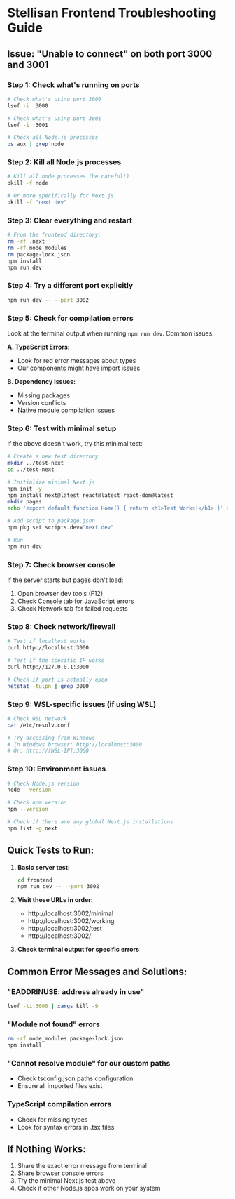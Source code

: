 # Stellisan Frontend Troubleshooting Guide

## Issue: "Unable to connect" on both port 3000 and 3001

### Step 1: Check what's running on ports
```bash
# Check what's using port 3000
lsof -i :3000

# Check what's using port 3001  
lsof -i :3001

# Check all Node.js processes
ps aux | grep node
```

### Step 2: Kill all Node.js processes
```bash
# Kill all node processes (be careful!)
pkill -f node

# Or more specifically for Next.js
pkill -f "next dev"
```

### Step 3: Clear everything and restart
```bash
# From the frontend directory:
rm -rf .next
rm -rf node_modules
rm package-lock.json
npm install
npm run dev
```

### Step 4: Try a different port explicitly
```bash
npm run dev -- --port 3002
```

### Step 5: Check for compilation errors
Look at the terminal output when running `npm run dev`. Common issues:

**A. TypeScript Errors:**
- Look for red error messages about types
- Our components might have import issues

**B. Dependency Issues:**
- Missing packages
- Version conflicts
- Native module compilation issues

### Step 6: Test with minimal setup
If the above doesn't work, try this minimal test:

```bash
# Create a new test directory
mkdir ../test-next
cd ../test-next

# Initialize minimal Next.js
npm init -y
npm install next@latest react@latest react-dom@latest
mkdir pages
echo 'export default function Home() { return <h1>Test Works!</h1> }' > pages/index.js

# Add script to package.json
npm pkg set scripts.dev="next dev"

# Run
npm run dev
```

### Step 7: Check browser console
If the server starts but pages don't load:
1. Open browser dev tools (F12)
2. Check Console tab for JavaScript errors
3. Check Network tab for failed requests

### Step 8: Check network/firewall
```bash
# Test if localhost works
curl http://localhost:3000

# Test if the specific IP works
curl http://127.0.0.1:3000

# Check if port is actually open
netstat -tulpn | grep 3000
```

### Step 9: WSL-specific issues (if using WSL)
```bash
# Check WSL network
cat /etc/resolv.conf

# Try accessing from Windows
# In Windows browser: http://localhost:3000
# Or: http://[WSL-IP]:3000
```

### Step 10: Environment issues
```bash
# Check Node.js version
node --version

# Check npm version  
npm --version

# Check if there are any global Next.js installations
npm list -g next
```

## Quick Tests to Run:

1. **Basic server test:**
   ```bash
   cd frontend
   npm run dev -- --port 3002
   ```

2. **Visit these URLs in order:**
   - http://localhost:3002/minimal
   - http://localhost:3002/working  
   - http://localhost:3002/test
   - http://localhost:3002/

3. **Check terminal output for specific errors**

## Common Error Messages and Solutions:

### "EADDRINUSE: address already in use"
```bash
lsof -ti:3000 | xargs kill -9
```

### "Module not found" errors
```bash
rm -rf node_modules package-lock.json
npm install
```

### "Cannot resolve module" for our custom paths
- Check tsconfig.json paths configuration
- Ensure all imported files exist

### TypeScript compilation errors
- Check for missing types
- Look for syntax errors in .tsx files

## If Nothing Works:
1. Share the exact error message from terminal
2. Share browser console errors  
3. Try the minimal Next.js test above
4. Check if other Node.js apps work on your system 
